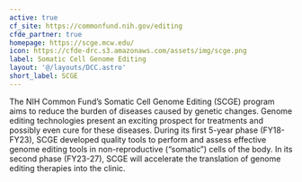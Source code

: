 ```yaml
---
active: true
cf_site: https://commonfund.nih.gov/editing
cfde_partner: true
homepage: https://scge.mcw.edu/
icon: https://cfde-drc.s3.amazonaws.com/assets/img/scge.png
label: Somatic Cell Genome Editing
layout: '@/layouts/DCC.astro'
short_label: SCGE
---
```

The NIH Common Fund’s Somatic Cell Genome Editing (SCGE) program aims to reduce the burden of diseases caused by genetic changes. Genome editing technologies present an exciting prospect for treatments and possibly even cure for these diseases. During its first 5-year phase (FY18-FY23), SCGE developed quality tools to perform and assess effective genome editing tools in non-reproductive (“somatic”) cells of the body. In its second phase (FY23-27), SCGE will accelerate the translation of genome editing therapies into the clinic.